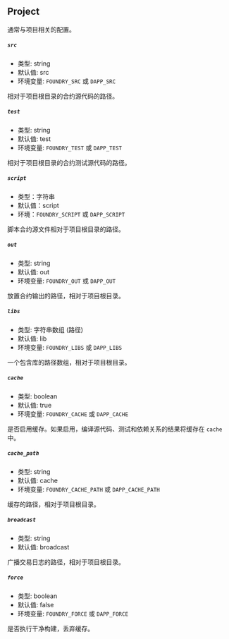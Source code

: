 ## Project

通常与项目相关的配置。

##### `src`

- 类型: string
- 默认值: src
- 环境变量: `FOUNDRY_SRC` 或 `DAPP_SRC`

相对于项目根目录的合约源代码的路径。

##### `test`

- 类型: string
- 默认值: test
- 环境变量: `FOUNDRY_TEST` 或 `DAPP_TEST`

相对于项目根目录的合约测试源代码的路径。

##### `script`

- 类型：字符串
- 默认值：script
- 环境：`FOUNDRY_SCRIPT` 或 `DAPP_SCRIPT`

脚本合约源文件相对于项目根目录的路径。

##### `out`

- 类型: string
- 默认值: out
- 环境变量: `FOUNDRY_OUT` 或 `DAPP_OUT`

放置合约输出的路径，相对于项目根目录。

##### `libs`

- 类型: 字符串数组 (路径)
- 默认值: lib
- 环境变量: `FOUNDRY_LIBS` 或 `DAPP_LIBS`

一个包含库的路径数组，相对于项目根目录。

##### `cache`

- 类型: boolean
- 默认值: true
- 环境变量: `FOUNDRY_CACHE` 或 `DAPP_CACHE`

是否启用缓存。如果启用，编译源代码、测试和依赖关系的结果将缓存在 `cache` 中。

##### `cache_path`

- 类型: string
- 默认值: cache
- 环境变量: `FOUNDRY_CACHE_PATH` 或 `DAPP_CACHE_PATH`

缓存的路径，相对于项目根目录。

##### `broadcast`

- 类型: string
- 默认值: broadcast

广播交易日志的路径，相对于项目根目录。

##### `force`

- 类型: boolean
- 默认值: false
- 环境变量: `FOUNDRY_FORCE` 或 `DAPP_FORCE`

是否执行干净构建，丢弃缓存。
